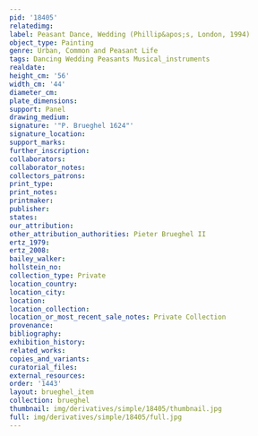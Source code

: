 ```yaml
---
pid: '18405'
relatedimg: 
label: Peasant Dance, Wedding (Phillip&apos;s, London, 1994)
object_type: Painting
genre: Urban, Common and Peasant Life
tags: Dancing Wedding Peasants Musical_instruments
realdate: 
height_cm: '56'
width_cm: '44'
diameter_cm: 
plate_dimensions: 
support: Panel
drawing_medium: 
signature: '"P. Brueghel 1624"'
signature_location: 
support_marks: 
further_inscription: 
collaborators: 
collaborator_notes: 
collectors_patrons: 
print_type: 
print_notes: 
printmaker: 
publisher: 
states: 
our_attribution: 
other_attribution_authorities: Pieter Brueghel II
ertz_1979: 
ertz_2008: 
bailey_walker: 
hollstein_no: 
collection_type: Private
location_country: 
location_city: 
location: 
location_collection: 
location_or_most_recent_sale_notes: Private Collection
provenance: 
bibliography: 
exhibition_history: 
related_works: 
copies_and_variants: 
curatorial_files: 
external_resources: 
order: '1443'
layout: brueghel_item
collection: brueghel
thumbnail: img/derivatives/simple/18405/thumbnail.jpg
full: img/derivatives/simple/18405/full.jpg
---
```

